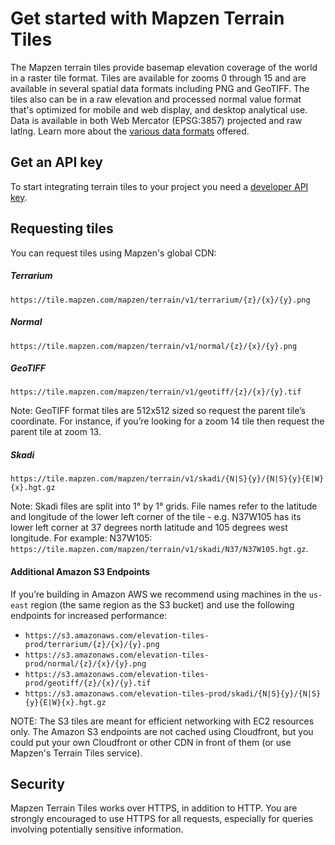 # Get started with Mapzen Terrain Tiles

The Mapzen terrain tiles provide basemap elevation coverage of the world in a raster tile format. Tiles are available for zooms 0 through 15 and are available in several spatial data formats including PNG and GeoTIFF. The tiles also can be in a raw elevation and processed normal value format that's optimized for mobile and web display, and desktop analytical use. Data is available in both Web Mercator (EPSG:3857) projected and raw latlng. Learn more about the [various data formats](fileformats.md) offered.

## Get an API key

To start integrating terrain tiles to your project you need a [developer API key](https://mapzen.com/documentation/overview/).

## Requesting tiles

You can request tiles using Mapzen's global CDN:

##### Terrarium

  `https://tile.mapzen.com/mapzen/terrain/v1/terrarium/{z}/{x}/{y}.png`

##### Normal

  `https://tile.mapzen.com/mapzen/terrain/v1/normal/{z}/{x}/{y}.png`

##### GeoTIFF

  `https://tile.mapzen.com/mapzen/terrain/v1/geotiff/{z}/{x}/{y}.tif`

  Note: GeoTIFF format tiles are 512x512 sized so request the parent tile’s coordinate. For instance, if you’re looking for a zoom 14 tile then request the parent tile at zoom 13.

##### Skadi

  `https://tile.mapzen.com/mapzen/terrain/v1/skadi/{N|S}{y}/{N|S}{y}{E|W}{x}.hgt.gz`
  
  Note: Skadi files are split into 1° by 1° grids. File names refer to the latitude and longitude of the lower left corner of the tile - e.g. N37W105 has its lower left corner at 37 degrees north latitude and 105 degrees west longitude. For example:  N37W105: `https://tile.mapzen.com/mapzen/terrain/v1/skadi/N37/N37W105.hgt.gz`.

#### Additional Amazon S3 Endpoints

If you’re building in Amazon AWS we recommend using machines in the `us-east` region (the same region as the S3 bucket) and use the following endpoints for increased performance:

* `https://s3.amazonaws.com/elevation-tiles-prod/terrarium/{z}/{x}/{y}.png`
* `https://s3.amazonaws.com/elevation-tiles-prod/normal/{z}/{x}/{y}.png`
* `https://s3.amazonaws.com/elevation-tiles-prod/geotiff/{z}/{x}/{y}.tif`
* `https://s3.amazonaws.com/elevation-tiles-prod/skadi/{N|S}{y}/{N|S}{y}{E|W}{x}.hgt.gz`

NOTE: The S3 tiles are meant for efficient networking with EC2 resources only. The Amazon S3 endpoints are not cached using Cloudfront, but you could put your own Cloudfront or other CDN in front of them (or use Mapzen's Terrain Tiles service).

## Security

Mapzen Terrain Tiles works over HTTPS, in addition to HTTP. You are strongly encouraged to use HTTPS for all requests, especially for queries involving potentially sensitive information.

